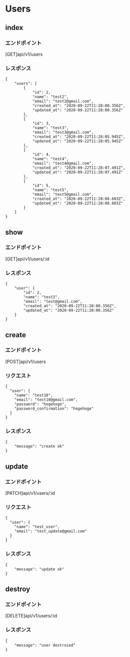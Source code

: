 # Users

## index
### エンドポイント
[GET]api/v1/users
### レスポンス
```
{
    "users": [
        {
            "id": 2,
            "name": "test2",
            "email": "test2@gmail.com",
            "created_at": "2020-09-22T11:28:00.356Z",
            "updated_at": "2020-09-22T11:28:00.356Z"
        },
        {
            "id": 3,
            "name": "test3",
            "email": "test3@gmail.com",
            "created_at": "2020-09-22T11:28:05.945Z",
            "updated_at": "2020-09-22T11:28:05.945Z"
        },
        {
            "id": 4,
            "name": "test4",
            "email": "test4@gmail.com",
            "created_at": "2020-09-22T11:28:07.491Z",
            "updated_at": "2020-09-22T11:28:07.491Z"
        },
        {
            "id": 5,
            "name": "test5",
            "email": "test5@gmail.com",
            "created_at": "2020-09-22T11:28:08.603Z",
            "updated_at": "2020-09-22T11:28:08.603Z"
        }
    ]
}
```

## show
### エンドポイント
[GET]api/v1/users/:id
### レスポンス
```
{
    "user": {
        "id": 2,
        "name": "test3",
        "email": "test@gmail.com",
        "created_at": "2020-09-22T11:28:00.356Z",
        "updated_at": "2020-09-22T11:28:00.356Z"
    }
}
```

## create
### エンドポイント
[POST]api/v1/users
### リクエスト
```
{
  "user": {
    "name": "test10",
    "email": "test10@gmail.com",
    "password": "hogehoge",
    "password_confirmation": "hogehoge"
  } 
}
```
### レスポンス
```
{
    "message": "create ok"
}
```

## update
### エンドポイント
[PATCH]api/v1/users/:id
### リクエスト
```
{
  "user": {
    "name": "test_user",
    "email": "test_update@gmail.com" 
  } 
}
```
### レスポンス
```
{
    "message": "update ok"
}
```

## destroy
### エンドポイント
[DELETE]api/v1/users/:id
### レスポンス
```
{
    "message": "user destroied"
}
```
